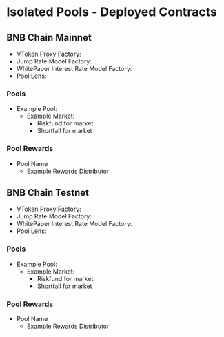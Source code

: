 # Isolated Pools - Deployed Contracts

## BNB Chain Mainnet

- VToken Proxy Factory:
- Jump Rate Model Factory:
- WhitePaper Interest Rate Model Factory:
- Pool Lens:

### Pools

<!-- Example structure of deployed pools -->

- Example Pool:
  - Example Market:
    - Riskfund for market:
    - Shortfall for market

### Pool Rewards

<!-- Example structure of deployed rewards -->

- Pool Name
  - Example Rewards Distributor

## BNB Chain Testnet

- VToken Proxy Factory:
- Jump Rate Model Factory:
- WhitePaper Interest Rate Model Factory:
- Pool Lens:

### Pools

<!-- Example structure of deployed pools -->

- Example Pool:
  - Example Market:
    - Riskfund for market:
    - Shortfall for market

### Pool Rewards

<!-- Example structure of deployed rewards -->

- Pool Name
  - Example Rewards Distributor
